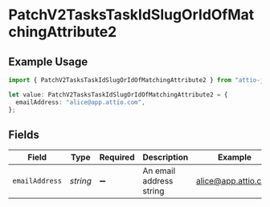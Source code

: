 # PatchV2TasksTaskIdSlugOrIdOfMatchingAttribute2

## Example Usage

```typescript
import { PatchV2TasksTaskIdSlugOrIdOfMatchingAttribute2 } from "attio-js/models/operations/patchv2taskstaskid.js";

let value: PatchV2TasksTaskIdSlugOrIdOfMatchingAttribute2 = {
  emailAddress: "alice@app.attio.com",
};
```

## Fields

| Field                   | Type                    | Required                | Description             | Example                 |
| ----------------------- | ----------------------- | ----------------------- | ----------------------- | ----------------------- |
| `emailAddress`          | *string*                | :heavy_minus_sign:      | An email address string | alice@app.attio.com     |
